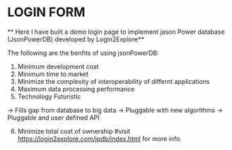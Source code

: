 # LOGIN FORM 
** Here I have built a demo login page to implement jason Power database (JsonPowerDB) developed by Login2Explore**

The following are the benfits of using jsonPowerDB:

1) Minimum development cost
2) Minimum time to market
3) Minimize the complexity of interoperability of differnt applications
4) Maximum data processing performance
5) Technology Futuristic

-> Fills gap from database to big data
-> Pluggable with new algorithms
-> Pluggable and user defined API

6) Minimize total cost of ownership
#visit https://login2explore.com/jpdb/index.html for more info.
